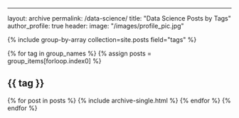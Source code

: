 ---
layout: archive
permalink: /data-science/
title: "Data Science Posts by Tags"
author_profile: true
header:
  image: "/images/profile_pic.jpg"

{% include group-by-array collection=site.posts field="tags" %}

{% for tag in group_names %}
  {% assign posts = group_items[forloop.index0] %}
  <h2 id="{{ tag | slugify }}" class="archive__subtitle">{{ tag }}</h2>
  {% for post in posts %}
    {% include archive-single.html %}
  {% endfor %}
{% endfor %}
